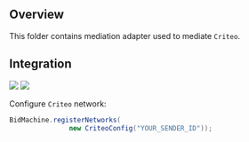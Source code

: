 ## Overview

This folder contains mediation adapter used to mediate `Criteo`.

## Integration

[<img src="https://img.shields.io/badge/Min%20SDK%20version-1.3.3-brightgreen">](https://github.com/bidmachine/BidMachine-Android-SDK)
[<img src="https://img.shields.io/badge/Network%20Adapter%20version-1.3.0.1-brightgreen">](https://artifactory.bidmachine.io/bidmachine/io/bidmachine/ads.networks.my_target/1.3.0.1/)

Configure `Criteo` network:

```java
BidMachine.registerNetworks(
               new CriteoConfig("YOUR_SENDER_ID"));
```

